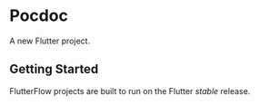 # Pocdoc

A new Flutter project.

## Getting Started

FlutterFlow projects are built to run on the Flutter _stable_ release.
